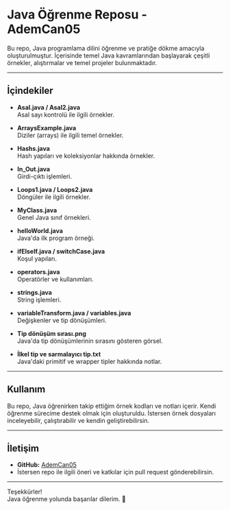 # Java Öğrenme Reposu - AdemCan05

Bu repo, Java programlama dilini öğrenme ve pratiğe dökme amacıyla oluşturulmuştur. İçerisinde temel Java kavramlarından başlayarak çeşitli örnekler, alıştırmalar ve temel projeler bulunmaktadır.

---

## İçindekiler

- **Asal.java / Asal2.java**  
  Asal sayı kontrolü ile ilgili örnekler.

- **ArraysExample.java**  
  Diziler (arrays) ile ilgili temel örnekler.

- **Hashs.java**  
  Hash yapıları ve koleksiyonlar hakkında örnekler.

- **In_Out.java**  
  Girdi-çıktı işlemleri.

- **Loops1.java / Loops2.java**  
  Döngüler ile ilgili örnekler.

- **MyClass.java**  
  Genel Java sınıf örnekleri.

- **helloWorld.java**  
  Java'da ilk program örneği.

- **ifElseIf.java / switchCase.java**  
  Koşul yapıları.

- **operators.java**  
  Operatörler ve kullanımları.

- **strings.java**  
  String işlemleri.

- **variableTransform.java / variables.java**  
  Değişkenler ve tip dönüşümleri.

- **Tip dönüşüm sırası.png**  
  Java'da tip dönüşümlerinin sırasını gösteren görsel.

- **İlkel tip ve sarmalayıcı tip.txt**  
  Java'daki primitif ve wrapper tipler hakkında notlar.

---

## Kullanım

Bu repo, Java öğrenirken takip ettiğim örnek kodları ve notları içerir. Kendi öğrenme sürecime destek olmak için oluşturuldu. İstersen örnek dosyaları inceleyebilir, çalıştırabilir ve kendin geliştirebilirsin.

---

## İletişim

- **GitHub:** [AdemCan05](https://github.com/AdemCan05)  
- İstersen repo ile ilgili öneri ve katkılar için pull request gönderebilirsin.

---

Teşekkürler!  
Java öğrenme yolunda başarılar dilerim. 🚀
